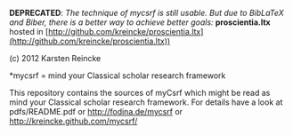 
**DEPRECATED**: *The technique of mycsrf is still usable. But
due to BibLaTeX and Biber, there is a better way to achieve 
better goals:* **proscientia.ltx** hosted in
[http://github.com/kreincke/proscientia.ltx](http://github.com/kreincke/proscientia.ltx))

(c) 2012 Karsten Reincke

*mycsrf = mind your Classical scholar research framework

This repository contains the sources of myCsrf which might be read as
mind your Classical scholar research framework. For details have a look at
pdfs/README.pdf or http://fodina.de/mycsrf or http://kreincke.github.com/mycsrf/
